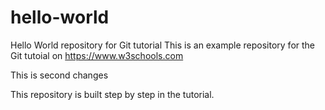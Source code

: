 # hello-world
Hello World repository for Git tutorial
This is an example repository for the Git tutoial on https://www.w3schools.com

This is second changes

This repository is built step by step in the tutorial.
